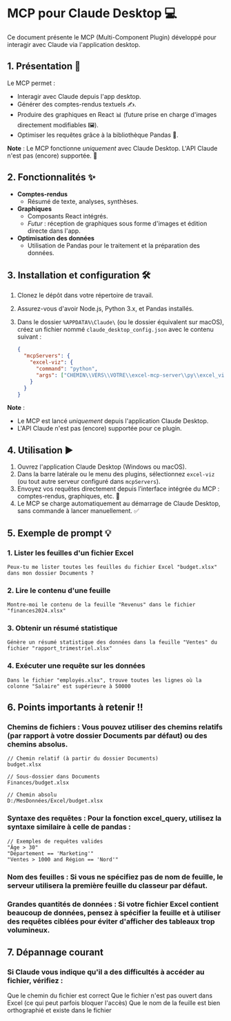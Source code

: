 # MCP pour Claude Desktop 💻

Ce document présente le MCP (Multi-Component Plugin) développé pour interagir avec Claude via l'application desktop.

## 1. Présentation 📜

Le MCP permet :

* Interagir avec Claude depuis l'app desktop.
* Générer des comptes-rendus textuels ✍️.
* Produire des graphiques en React 📊 (future prise en charge d'images directement modifiables 🖼️).
* Optimiser les requêtes grâce à la bibliothèque Pandas 🐼.

**Note** : Le MCP fonctionne *uniquement* avec Claude Desktop. L'API Claude n'est pas (encore) supportée. 🚫

## 2. Fonctionnalités ✨

* **Comptes-rendus**
    * Résumé de texte, analyses, synthèses.
* **Graphiques**
    * Composants React intégrés.
    * *Futur* : réception de graphiques sous forme d'images et édition directe dans l'app.
* **Optimisation des données**
    * Utilisation de Pandas pour le traitement et la préparation des données.

## 3. Installation et configuration 🛠️

1.  Clonez le dépôt dans votre répertoire de travail.
2.  Assurez-vous d'avoir Node.js, Python 3.x, et Pandas installés.
3.  Dans le dossier `%APPDATA%\Claude\` (ou le dossier équivalent sur macOS), créez un fichier nommé `claude_desktop_config.json` avec le contenu suivant :

    ```json
    {
      "mcpServers": {
        "excel-viz": {
          "command": "python",
          "args": ["CHEMIN\\VERS\\VOTRE\\excel-mcp-server\\py\\excel_viz_server.py"] // Adaptez ce chemin !
        }
      }
    }
    ```

**Note** :

* Le MCP est lancé *uniquement* depuis l'application Claude Desktop.
* L'API Claude n'est pas (encore) supportée pour ce plugin.

## 4. Utilisation ▶️

1.  Ouvrez l'application Claude Desktop (Windows ou macOS).
2.  Dans la barre latérale ou le menu des plugins, sélectionnez `excel-viz` (ou tout autre serveur configuré dans `mcpServers`).
3.  Envoyez vos requêtes directement depuis l’interface intégrée du MCP : comptes-rendus, graphiques, etc. 🚀
4.  Le MCP se charge automatiquement au démarrage de Claude Desktop, sans commande à lancer manuellement. ✅

## 5. Exemple de prompt 💡

### 1. Lister les feuilles d'un fichier Excel
```text
Peux-tu me lister toutes les feuilles du fichier Excel "budget.xlsx" dans mon dossier Documents ?
```
### 2. Lire le contenu d'une feuille
```text
Montre-moi le contenu de la feuille "Revenus" dans le fichier "finances2024.xlsx"
```
### 3. Obtenir un résumé statistique
```text
Génère un résumé statistique des données dans la feuille "Ventes" du fichier "rapport_trimestriel.xlsx"
```
### 4. Exécuter une requête sur les données
```text
Dans le fichier "employés.xlsx", trouve toutes les lignes où la colonne "Salaire" est supérieure à 50000
```

## 6. Points importants à retenir !!

### Chemins de fichiers : Vous pouvez utiliser des chemins relatifs (par rapport à votre dossier Documents par défaut) ou des chemins absolus.
```text
// Chemin relatif (à partir du dossier Documents)
budget.xlsx

// Sous-dossier dans Documents
Finances/budget.xlsx

// Chemin absolu
D:/MesDonnées/Excel/budget.xlsx
```
### Syntaxe des requêtes : Pour la fonction excel_query, utilisez la syntaxe similaire à celle de pandas :
```text
// Exemples de requêtes valides
"Âge > 30"
"Département == 'Marketing'"
"Ventes > 1000 and Région == 'Nord'"
```

### Nom des feuilles : Si vous ne spécifiez pas de nom de feuille, le serveur utilisera la première feuille du classeur par défaut.
### Grandes quantités de données : Si votre fichier Excel contient beaucoup de données, pensez à spécifier la feuille et à utiliser des requêtes ciblées pour éviter d'afficher des tableaux trop volumineux.

## 7. Dépannage courant
### Si Claude vous indique qu'il a des difficultés à accéder au fichier, vérifiez :

Que le chemin du fichier est correct
Que le fichier n'est pas ouvert dans Excel (ce qui peut parfois bloquer l'accès)
Que le nom de la feuille est bien orthographié et existe dans le fichier

